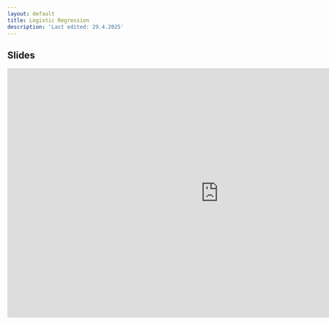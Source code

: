 ```yaml
---
layout: default
title: Logistic Regression
description: 'Last edited: 29.4.2025'
---
```

## Slides
<iframe src="https://docs.google.com/presentation/d/e/2PACX-1vQd0KVTTh5sufN8Q5LLZNrwhp9kg2fDdH4s38D1Dk9rbXKTDhxlUrHirAVbVYOK9v_w_JZ6x2LSVCRh/pubembed?start=false&loop=false&delayms=3000" frameborder="0" width="960" height="569" allowfullscreen="true" mozallowfullscreen="true" webkitallowfullscreen="true"></iframe>
